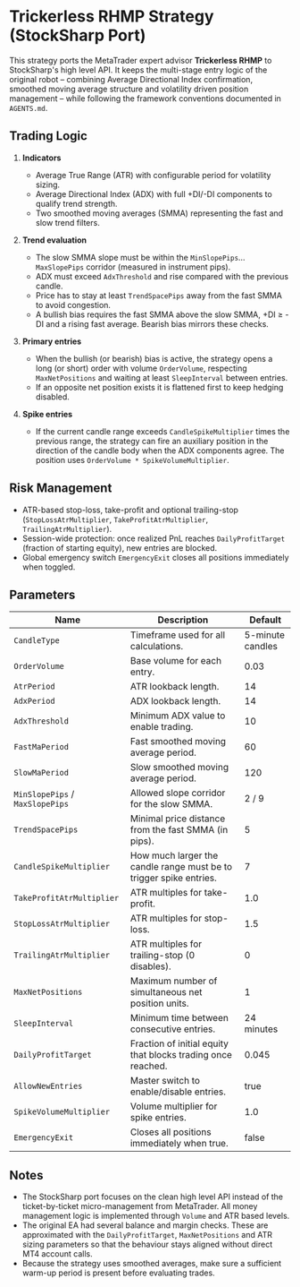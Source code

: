# Trickerless RHMP Strategy (StockSharp Port)

This strategy ports the MetaTrader expert advisor **Trickerless RHMP** to StockSharp's high level API. It keeps the multi-stage
entry logic of the original robot – combining Average Directional Index confirmation, smoothed moving average structure and
volatility driven position management – while following the framework conventions documented in `AGENTS.md`.

## Trading Logic

1. **Indicators**
   - Average True Range (ATR) with configurable period for volatility sizing.
   - Average Directional Index (ADX) with full +DI/-DI components to qualify trend strength.
   - Two smoothed moving averages (SMMA) representing the fast and slow trend filters.

2. **Trend evaluation**
   - The slow SMMA slope must be within the `MinSlopePips`…`MaxSlopePips` corridor (measured in instrument pips).
   - ADX must exceed `AdxThreshold` and rise compared with the previous candle.
   - Price has to stay at least `TrendSpacePips` away from the fast SMMA to avoid congestion.
   - A bullish bias requires the fast SMMA above the slow SMMA, +DI ≥ -DI and a rising fast average. Bearish bias mirrors these
     checks.

3. **Primary entries**
   - When the bullish (or bearish) bias is active, the strategy opens a long (or short) order with volume `OrderVolume`, respecting
     `MaxNetPositions` and waiting at least `SleepInterval` between entries.
   - If an opposite net position exists it is flattened first to keep hedging disabled.

4. **Spike entries**
   - If the current candle range exceeds `CandleSpikeMultiplier` times the previous range, the strategy can fire an auxiliary
     position in the direction of the candle body when the ADX components agree. The position uses `OrderVolume * SpikeVolumeMultiplier`.

## Risk Management

- ATR-based stop-loss, take-profit and optional trailing-stop (`StopLossAtrMultiplier`, `TakeProfitAtrMultiplier`, `TrailingAtrMultiplier`).
- Session-wide protection: once realized PnL reaches `DailyProfitTarget` (fraction of starting equity), new entries are blocked.
- Global emergency switch `EmergencyExit` closes all positions immediately when toggled.

## Parameters

| Name | Description | Default |
| --- | --- | --- |
| `CandleType` | Timeframe used for all calculations. | 5-minute candles |
| `OrderVolume` | Base volume for each entry. | 0.03 |
| `AtrPeriod` | ATR lookback length. | 14 |
| `AdxPeriod` | ADX lookback length. | 14 |
| `AdxThreshold` | Minimum ADX value to enable trading. | 10 |
| `FastMaPeriod` | Fast smoothed moving average period. | 60 |
| `SlowMaPeriod` | Slow smoothed moving average period. | 120 |
| `MinSlopePips` / `MaxSlopePips` | Allowed slope corridor for the slow SMMA. | 2 / 9 |
| `TrendSpacePips` | Minimal price distance from the fast SMMA (in pips). | 5 |
| `CandleSpikeMultiplier` | How much larger the candle range must be to trigger spike entries. | 7 |
| `TakeProfitAtrMultiplier` | ATR multiples for take-profit. | 1.0 |
| `StopLossAtrMultiplier` | ATR multiples for stop-loss. | 1.5 |
| `TrailingAtrMultiplier` | ATR multiples for trailing-stop (0 disables). | 0 |
| `MaxNetPositions` | Maximum number of simultaneous net position units. | 1 |
| `SleepInterval` | Minimum time between consecutive entries. | 24 minutes |
| `DailyProfitTarget` | Fraction of initial equity that blocks trading once reached. | 0.045 |
| `AllowNewEntries` | Master switch to enable/disable entries. | true |
| `SpikeVolumeMultiplier` | Volume multiplier for spike entries. | 1.0 |
| `EmergencyExit` | Closes all positions immediately when true. | false |

## Notes

- The StockSharp port focuses on the clean high level API instead of the ticket-by-ticket micro-management from MetaTrader. All
  money management logic is implemented through `Volume` and ATR based levels.
- The original EA had several balance and margin checks. These are approximated with the `DailyProfitTarget`, `MaxNetPositions`
  and ATR sizing parameters so that the behaviour stays aligned without direct MT4 account calls.
- Because the strategy uses smoothed averages, make sure a sufficient warm-up period is present before evaluating trades.
